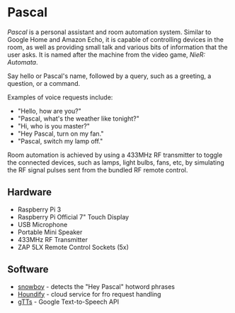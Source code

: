 Pascal
=============

*Pascal* is a personal assistant and room automation system. Similar to Google Home and Amazon Echo,
it is capable of controlling devices in the room, as well as providing small talk and various bits of
information that the user asks. It is named after the machine from the video game, *NieR: Automata*.

Say hello or Pascal's name, followed by a query, such as a greeting, a question, or a command.

Examples of voice requests include:
- "Hello, how are you?"
- "Pascal, what's the weather like tonight?"
- "Hi, who is you master?"
- "Hey Pascal, turn on my fan."
- "Pascal, switch my lamp off."

Room automation is achieved by using a 433MHz RF transmitter to toggle the connected devices, such as
lamps, light bulbs, fans, etc, by simulating the RF signal pulses sent from the bundled RF remote control.

## Hardware

- Raspberry Pi 3
- Raspberry Pi Official 7" Touch Display
- USB Microphone
- Portable Mini Speaker
- 433MHz RF Transmitter
- ZAP 5LX Remote Control Sockets (5x)

## Software

- [snowboy](https://github.com/Kitt-AI/snowboy) - detects the "Hey Pascal" hotword phrases
- [Houndify](https://www.houndify.com) - cloud service for fro request handling
- [gTTs](https://github.com/pndurette/gTTS) - Google Text-to-Speech API